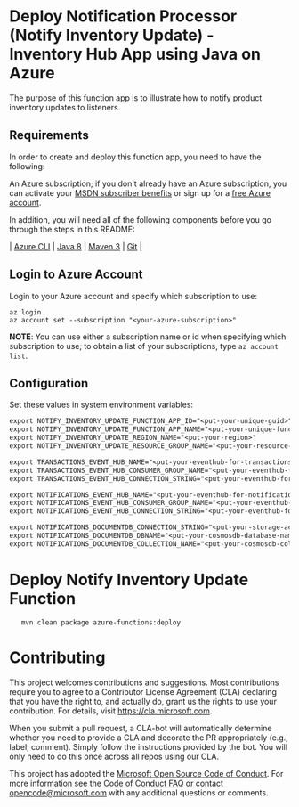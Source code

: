 # Deploy Notification Processor (Notify Inventory Update) - Inventory Hub App using Java on Azure #

The purpose of this function app is to illustrate how to notify product inventory updates to listeners.

## Requirements

In order to create and deploy this function app, you need to have the following:

An Azure subscription; if you don't already have an Azure subscription, you can activate your [MSDN subscriber benefits](https://azure.microsoft.com/pricing/member-offers/msdn-benefits-details/) or sign up for a [free Azure account](https://azure.microsoft.com/pricing/free-trial/).

In addition, you will need all of the following components before you go through the steps in this README:

| [Azure CLI](http://docs.microsoft.com/cli/azure/overview) | [Java 8](http://java.oracle.com/) | [Maven 3](http://maven.apache.org/) | [Git](https://github.com/) |

## Login to Azure Account

Login to your Azure account and specify which subscription to use:

   ```shell
   az login
   az account set --subscription "<your-azure-subscription>"
   ```

   **NOTE**: You can use either a subscription name or id when specifying which subscription to use; to obtain a list of your subscriptions, type `az account list`.

## Configuration
Set these values in system environment variables:

``` txt
export NOTIFY_INVENTORY_UPDATE_FUNCTION_APP_ID="<put-your-unique-guid>"
export NOTIFY_INVENTORY_UPDATE_FUNCTION_APP_NAME="<put-your-unique-function-app-name>"
export NOTIFY_INVENTORY_UPDATE_REGION_NAME="<put-your-region>"
export NOTIFY_INVENTORY_UPDATE_RESOURCE_GROUP_NAME="<put-your-resource-group-name>"

export TRANSACTIONS_EVENT_HUB_NAME="<put-your-eventhub-for-transactions-name>"
export TRANSACTIONS_EVENT_HUB_CONSUMER_GROUP_NAME="<put-your-eventhub-for-transactions-consumer-group-name>"
export TRANSACTIONS_EVENT_HUB_CONNECTION_STRING="<put-your-eventhub-for-transactions-connection-string>"

export NOTIFICATIONS_EVENT_HUB_NAME="<put-your-eventhub-for-notifications-name>"
export NOTIFICATIONS_EVENT_HUB_CONSUMER_GROUP_NAME="<put-your-eventhub-for-notifications-consumer-group-name>"
export NOTIFICATIONS_EVENT_HUB_CONNECTION_STRING="<put-your-eventhub-for-notifications-connection-string>"

export NOTIFICATIONS_DOCUMENTDB_CONNECTION_STRING="<put-your-storage-account-connection-string>"
export NOTIFICATIONS_DOCUMENTDB_DBNAME="<put-your-cosmosdb-database-name>"
export NOTIFICATIONS_DOCUMENTDB_COLLECTION_NAME="<put-your-cosmosdb-collection-name>"
```

# Deploy Notify Inventory Update Function

```shell
   mvn clean package azure-functions:deploy
   ```

# Contributing

This project welcomes contributions and suggestions.  Most contributions require you to agree to a
Contributor License Agreement (CLA) declaring that you have the right to, and actually do, grant us
the rights to use your contribution. For details, visit https://cla.microsoft.com.

When you submit a pull request, a CLA-bot will automatically determine whether you need to provide
a CLA and decorate the PR appropriately (e.g., label, comment). Simply follow the instructions
provided by the bot. You will only need to do this once across all repos using our CLA.

This project has adopted the [Microsoft Open Source Code of Conduct](https://opensource.microsoft.com/codeofconduct/).
For more information see the [Code of Conduct FAQ](https://opensource.microsoft.com/codeofconduct/faq/) or
contact [opencode@microsoft.com](mailto:opencode@microsoft.com) with any additional questions or comments.